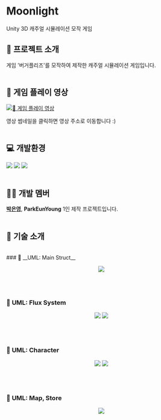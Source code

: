 # __Moonlight__
Unity 3D 캐주얼 시뮬레이션 모작 게임

## 📁 __프로젝트 소개__



게임 '버거플리즈'를 모작하여 제작한 캐주얼 시뮬레이션 게임입니다.<br><br>

## __🎥 게임 플레이 영상__

[![🎥 게임 플레이 영상](https://ibb.co/JWvfZ5cM.jpg)](https://youtu.be/PrheckVpzwo)

영상 썸네일을 클릭하면 영상 주소로 이동합니다 :)<br><br>

## 💻 __개발환경__
<img src="https://img.shields.io/badge/Unity-black?style=flat-square&logo=Unity&logoColor=white"/> <img src="https://img.shields.io/badge/CSharp-239120?style=flat-square&logo=CSharp&logoColor=white"/> <img src="https://img.shields.io/badge/VisualStudio-5C2D91?style=flat-square&logo=VisualStudio&logoColor=white"/><br><Br>

## 👩🏻 __개발 멤버__
[__박은영__](https://github.com/EunYoungP), __ParkEunYoung__
1인 제작 프로젝트입니다.<br><br>

## 📑 __기술 소개__
<br>
### 📌 __UML: Main Struct__
<p align="center">
  <img src="https://ibb.co/PL2M6qX.png">
</p><br><Br>

### 📌 __UML: Flux System__
<p align="center">
  <img src="https://ibb.co/dwpKwpNy.png">
  <img src="https://ibb.co/KjY04xW1.png">
</p><br><Br>

### 📌 __UML: Character__
<p align="center">
  <img src="https://ibb.co/Psnf8PNm.png">
   <img src="https://ibb.co/xNTcFkG.png">
</p><br><Br>

### 📌 __UML: Map, Store__
<p align="center">
  <img src="https://ibb.co/6Jcq9mtG.png">
</p><br><Br>
